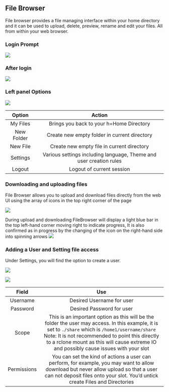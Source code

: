 ## File Browser

File browser provides a file managing interface within your home directory and it can be used to upload, delete, preview, rename and edit your files. All from within your web browser.

### Login Prompt

![]( <https://i.imgur.com/EJMqELz.png>)

### After login

![]( <https://i.imgur.com/wNttIEV.png>)



### Left panel Options

![]( <https://i.imgur.com/i4XwtiC.png>)


| Option     | Action                                                             |
|:------------:|:--------------------------------------------------------------------:|
| My Files   | Brings you back to your h=Home Directory                           |
| New Folder | Create new empty folder in current directory                       |
| New File   | Create new empty file in current directory                         |
| Settings   | Various settings including language, Theme and user creation rules |
| Logout     | Logout of current session                                          |

### Downloading and uploading files

File Browser allows you to upload and download files directly from the web UI using the array of icons in the top right corner of the page

![]( <https://i.imgur.com/E5MH5d0.png>)



During upload and downloading FileBrowser will display a light blue bar in the top left-hand corner moving right to indicate progress, It is also confirmed as in progress by the changing of the icon on the right-hand side into spinning arrows
![](https://i.imgur.com/I2fgWdL.png)

### Adding a User and Setting file access

Under Settings, you will find the option to create a user.

![](https://i.imgur.com/QOk0Rwj.png)



![](https://i.imgur.com/nvOaB5s.png)




| Field       | Use                                                                                                                                                                                                                                                                                                         |
|:-------------:|:-------------------------------------------------------------------------------------------------------------------------------------------------------------------------------------------------------------------------------------------------------------------------------------------------------------:|
| Username    | Desired Username for user                                                                                                                                                                                                                                                                                   |
| Password    | Desired Password for user                                                                                                                                                                                                                                                                                   |
| Scope       | This is an important option as this will be the folder the user may access. In this example, it is set to `./share` which is `/home1/username/share` Note: It is not recommended to point this directly to a rclone mount as this will cause extreme IO and possibly cause issues with your slot |
| Permissions | You can set the kind of actions a user can perform, for example, you may want to allow download but never allow upload so that a user can not deposit files onto your slot. You’d untick create Files and Directories                                                                                       |
